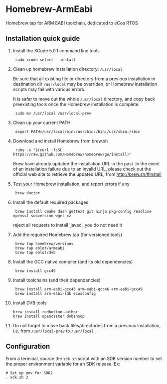 Homebrew-ArmEabi
================

Homebrew tap for ARM EABI toolchain, dedicated to eCos RTOS

Installation quick guide
------------------------

1. Install the XCode 5.0.1 command line tools

        sudo xcode-select --install

2. Clean up homebrew installation directory: `/usr/local`

    Be sure that all existing file or directory from a previous installation
    in destination dir `/usr/local` may be overriden, or Homebrew installation scripts may fail with various errors.

    It is safer to move out the whole `/usr/local` directory, and copy back
    preexisting tools once the Homebrew installation is complete:

        sudo mv /usr/local /usr/local-prev

3. Clean up your current PATH

        export PATH=/usr/local/bin:/usr/bin:/bin:/usr/sbin:/sbin

4. Download and install Homebrew from brew.sh

        ruby -e "$(curl -fsSL https://raw.github.com/Homebrew/homebrew/go/install)"
        
   Brew have already updated the installation URL in the past. In the event of
   an installation failure due to an invalid URL, please check out the official
   web site to retrieve the updated URL, from http://brew.sh/#install

5. Test your Homebrew installation, and report errors if any

        brew doctor

6. Install the default required packages

        brew install cmake dash gettext git ninja pkg-config readline openssl subversion wget xz

    reject all requests to install 'javac', you do not need it

7. Add the required Homebrew tap (for versioned tools)

        brew tap homebrew/versions
        brew tap eblot/armeabi
        brew tap eblot/dvb

8. Install the GCC native compiler (and its old dependencies)

        brew install gcc49

9. Install toolchains (and their dependencies)

        brew install arm-eabi-gcc45 arm-eabi-gcc46 arm-eabi-gcc49
        brew install arm-eabi-sdk ecosconfig

10. Install DVB tools

        brew install redbutton-author
        brew install opencaster dvbsnoop

11. Do not forget to move back files/directories from a previous installation,
    i.e. from `/usr/local-prev` to `/usr/local`


Configuration
-------------

From a terminal, source the `sdk.sh` script with an SDK version number to
set the proper environment variable for an SDK release. Ex:

    # Set up env for SDK2
    . sdk.sh 2
